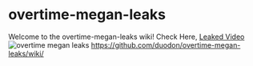 # overtime-megan-leaks
Welcome to the overtime-megan-leaks wiki!
Check Here, [Leaked Video](https://t.ly/overtimemegan)
![overtime megan leaks](https://nypost.com/wp-content/uploads/sites/2/2022/12/newspress-collage-24938896-1670505952979.jpg?quality=75&strip=all&1670488831)
https://github.com/duodon/overtime-megan-leaks/wiki/
